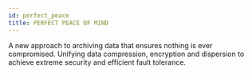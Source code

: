 ```yaml
---
id: perfect_peace
title: PERFECT PEACE OF MIND
---
```

A new approach to archiving data that ensures nothing is ever compromised. Unifying data compression, encryption and dispersion to achieve extreme security and efficient fault tolerance.